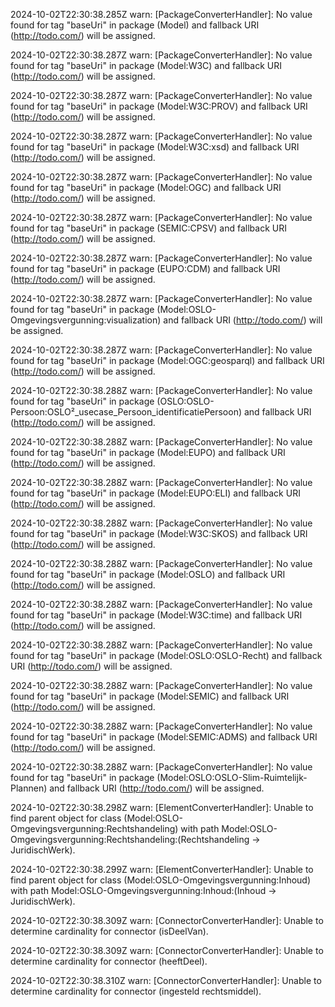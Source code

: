 2024-10-02T22:30:38.285Z warn: [PackageConverterHandler]: No value found for tag "baseUri" in package (Model) and fallback URI (http://todo.com/) will be assigned.

2024-10-02T22:30:38.287Z warn: [PackageConverterHandler]: No value found for tag "baseUri" in package (Model:W3C) and fallback URI (http://todo.com/) will be assigned.

2024-10-02T22:30:38.287Z warn: [PackageConverterHandler]: No value found for tag "baseUri" in package (Model:W3C:PROV) and fallback URI (http://todo.com/) will be assigned.

2024-10-02T22:30:38.287Z warn: [PackageConverterHandler]: No value found for tag "baseUri" in package (Model:W3C:xsd) and fallback URI (http://todo.com/) will be assigned.

2024-10-02T22:30:38.287Z warn: [PackageConverterHandler]: No value found for tag "baseUri" in package (Model:OGC) and fallback URI (http://todo.com/) will be assigned.

2024-10-02T22:30:38.287Z warn: [PackageConverterHandler]: No value found for tag "baseUri" in package (SEMIC:CPSV) and fallback URI (http://todo.com/) will be assigned.

2024-10-02T22:30:38.287Z warn: [PackageConverterHandler]: No value found for tag "baseUri" in package (EUPO:CDM) and fallback URI (http://todo.com/) will be assigned.

2024-10-02T22:30:38.287Z warn: [PackageConverterHandler]: No value found for tag "baseUri" in package (Model:OSLO-Omgevingsvergunning:visualization) and fallback URI (http://todo.com/) will be assigned.

2024-10-02T22:30:38.287Z warn: [PackageConverterHandler]: No value found for tag "baseUri" in package (Model:OGC:geosparql) and fallback URI (http://todo.com/) will be assigned.

2024-10-02T22:30:38.288Z warn: [PackageConverterHandler]: No value found for tag "baseUri" in package (OSLO:OSLO-Persoon:OSLO²_usecase_Persoon_identificatiePersoon) and fallback URI (http://todo.com/) will be assigned.

2024-10-02T22:30:38.288Z warn: [PackageConverterHandler]: No value found for tag "baseUri" in package (Model:EUPO) and fallback URI (http://todo.com/) will be assigned.

2024-10-02T22:30:38.288Z warn: [PackageConverterHandler]: No value found for tag "baseUri" in package (Model:EUPO:ELI) and fallback URI (http://todo.com/) will be assigned.

2024-10-02T22:30:38.288Z warn: [PackageConverterHandler]: No value found for tag "baseUri" in package (Model:W3C:SKOS) and fallback URI (http://todo.com/) will be assigned.

2024-10-02T22:30:38.288Z warn: [PackageConverterHandler]: No value found for tag "baseUri" in package (Model:OSLO) and fallback URI (http://todo.com/) will be assigned.

2024-10-02T22:30:38.288Z warn: [PackageConverterHandler]: No value found for tag "baseUri" in package (Model:W3C:time) and fallback URI (http://todo.com/) will be assigned.

2024-10-02T22:30:38.288Z warn: [PackageConverterHandler]: No value found for tag "baseUri" in package (Model:OSLO:OSLO-Recht) and fallback URI (http://todo.com/) will be assigned.

2024-10-02T22:30:38.288Z warn: [PackageConverterHandler]: No value found for tag "baseUri" in package (Model:SEMIC) and fallback URI (http://todo.com/) will be assigned.

2024-10-02T22:30:38.288Z warn: [PackageConverterHandler]: No value found for tag "baseUri" in package (Model:SEMIC:ADMS) and fallback URI (http://todo.com/) will be assigned.

2024-10-02T22:30:38.288Z warn: [PackageConverterHandler]: No value found for tag "baseUri" in package (Model:OSLO:OSLO-Slim-Ruimtelijk-Plannen) and fallback URI (http://todo.com/) will be assigned.

2024-10-02T22:30:38.298Z warn: [ElementConverterHandler]: Unable to find parent object for class (Model:OSLO-Omgevingsvergunning:Rechtshandeling) with path Model:OSLO-Omgevingsvergunning:Rechtshandeling:(Rechtshandeling -> JuridischWerk).

2024-10-02T22:30:38.299Z warn: [ElementConverterHandler]: Unable to find parent object for class (Model:OSLO-Omgevingsvergunning:Inhoud) with path Model:OSLO-Omgevingsvergunning:Inhoud:(Inhoud -> JuridischWerk).

2024-10-02T22:30:38.309Z warn: [ConnectorConverterHandler]: Unable to determine cardinality for connector (isDeelVan).

2024-10-02T22:30:38.309Z warn: [ConnectorConverterHandler]: Unable to determine cardinality for connector (heeftDeel).

2024-10-02T22:30:38.310Z warn: [ConnectorConverterHandler]: Unable to determine cardinality for connector (ingesteld rechtsmiddel).

